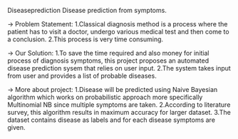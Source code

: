 Diseaseprediction
Disease prediction from symptoms.

-> Problem Statement: 1.Classical diagnosis method is a process where the patient has to visit a doctor, undergo various medical test and then come to a conclusion. 2.This process is very time consuming.

-> Our Solution: 1.To save the time required and also money for initial process of diagnosis symptoms, this project proposes an automated disease prediction sysem that relies on user input. 2.The system takes input from user and provides a list of probable diseases.

-> More about project: 1.Disease will be predicted using Naive Bayesian algorithm which works on probabilistic approach more specifically Multinomial NB since multiple symptoms are taken.
2.According to literature survey, this algorithm results in maximum accuracy for larger dataset. 3.The dataset contains disease as labels and for each disease symptoms are given.
